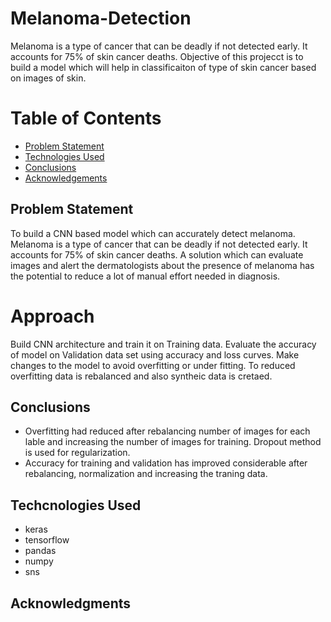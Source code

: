 # Melanoma-Detection

Melanoma is a type of cancer that can be deadly if not detected early. It accounts for 75% of skin cancer deaths. Objective of this projecct is to build a model which will help in classificaiton of type of skin cancer based on images of skin.

# Table of Contents
* [Problem Statement](#Problem-Statement)
* [Technologies Used](#Techcnologies-Used)
* [Conclusions](#Conclusions)
* [Acknowledgements](#Acknowledgments)

## Problem Statement
To build a CNN based model which can accurately detect melanoma. Melanoma is a type of cancer that can be deadly if not detected early. It accounts for 75% of skin cancer deaths. A solution which can evaluate images and alert the dermatologists about the presence of melanoma has the potential to reduce a lot of manual effort needed in diagnosis.

# Approach
Build CNN architecture and train it on Training data. Evaluate the accuracy of model on Validation data set using accuracy and loss curves. Make changes to the model to avoid overfitting or under fitting. To reduced overfitting data is rebalanced and also syntheic data is cretaed. 
## Conclusions
*   Overfitting had reduced after rebalancing number of images for each lable and increasing the number of images for training. Dropout method is used for regularization.
*   Accuracy for training and validation has improved considerable after rebalancing, normalization and increasing the traning data.
  
## Techcnologies Used
- keras
- tensorflow
- pandas 
- numpy
- sns

  
## Acknowledgments
